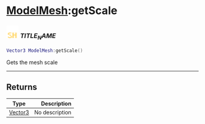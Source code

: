 # [ModelMesh](../modelmesh/README.md):getScale

### <img src="../../.gitbook/assets/shared.png" width="32" height="32" /> $TITLE_NAME$

```lua
Vector3 ModelMesh:getScale()
```

Gets the mesh scale<br>

-----------------
## Returns

| Type   | Description |
| ------ | ----------: |
| [Vector3](../vector3/README.md) | No description |
